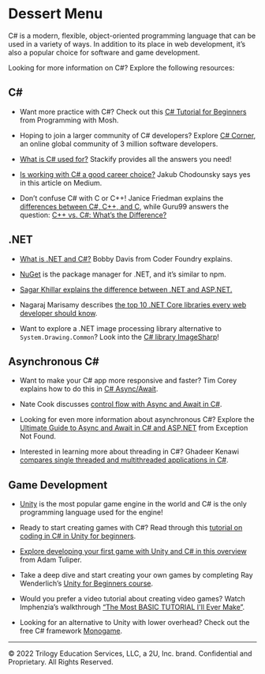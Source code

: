 # Dessert Menu

C# is a modern, flexible, object-oriented programming language that can be used in a variety of ways. In addition to its place in web development, it’s also a popular choice for software and game development.

Looking for more information on C#? Explore the following resources:

## C#

* Want more practice with C#? Check out this [C# Tutorial for Beginners](https://youtu.be/gfkTfcpWqAY) from Programming with Mosh.

* Hoping to join a larger community of C# developers? Explore [C# Corner](https://www.c-sharpcorner.com/), an online global community of 3 million software developers.

* [What is C# used for?](https://stackify.com/what-is-c-used-for/) Stackify provides all the answers you need!

* [Is working with C# a good career choice?](https://medium.com/@jakubgarfield/c-good-career-choice-or-not-172185a88b0a) Jakub Chodounsky says yes in this article on Medium.

* Don’t confuse C# with C or C++! Janice Friedman explains the [differences between C#, C++, and C](https://csharp-station.com/understanding-the-differences-between-c-c-and-c/), while Guru99 answers the question: [C++ vs. C#: What’s the Difference?](https://www.guru99.com/cpp-vs-c-sharp.html)

## .NET

* [What is .NET and C#?](https://youtu.be/YIIgRKHDZnY) Bobby Davis from Coder Foundry explains.

* [NuGet](https://www.nuget.org/) is the package manager for .NET, and it’s similar to npm.

* [Sagar Khillar explains the difference between .NET and ASP.NET.](http://www.differencebetween.net/technology/difference-between-net-and-asp-net/)

* Nagaraj Marisamy describes [the top 10 .NET Core libraries every web developer should know](https://www.syncfusion.com/blogs/post/top-10-net-core-libraries-every-web-developers-should-know.aspx).

* Want to explore a .NET image processing library alternative to `System.Drawing.Common`? Look into the [C# library ImageSharp](https://github.com/SixLabors/ImageSharp)!

## Asynchronous C#

* Want to make your C# app more responsive and faster? Tim Corey explains how to do this in [C# Async/Await](https://youtu.be/2moh18sh5p4).

* Nate Cook discusses [control flow with Async and Await in C#](https://www.pluralsight.com/guides/understand-control-flow-async-await).

* Looking for even more information about asynchronous C#? Explore the[ Ultimate Guide to Async and Await in C# and ASP.NET](https://exceptionnotfound.net/async-await-in-asp-net-csharp-ultimate-guide/) from Exception Not Found.

* Interested in learning more about threading in C#? Ghadeer Kenawi [compares single threaded and multithreaded applications in C#](https://medium.com/@ghadeer.kenawi/threads-in-c-part-1-9e546545c3d6).

## Game Development

* [Unity](https://unity.com/) is the most popular game engine in the world and C# is the only programming language used for the engine!

* Ready to start creating games with C#? Read through this [tutorial on coding in C# in Unity for beginners](https://unity3d.com/learning-c-sharp-in-unity-for-beginners).

* [Explore developing your first game with Unity and C# in this overview](https://docs.microsoft.com/en-us/archive/msdn-magazine/2014/august/unity-developing-your-first-game-with-unity-and-csharp) from Adam Tuliper.

* Take a deep dive and start creating your own games by completing Ray Wenderlich’s [Unity for Beginners course](https://www.raywenderlich.com/unity/paths/learn).

* Would you prefer a video tutorial about creating video games? Watch Imphenzia’s walkthrough [“The Most BASIC TUTORIAL I'll Ever Make”](https://youtu.be/pwZpJzpE2lQ).

* Looking for an alternative to Unity with lower overhead? Check out the free C# framework [Monogame](https://www.monogame.net/).

---
© 2022 Trilogy Education Services, LLC, a 2U, Inc. brand. Confidential and Proprietary. All Rights Reserved.